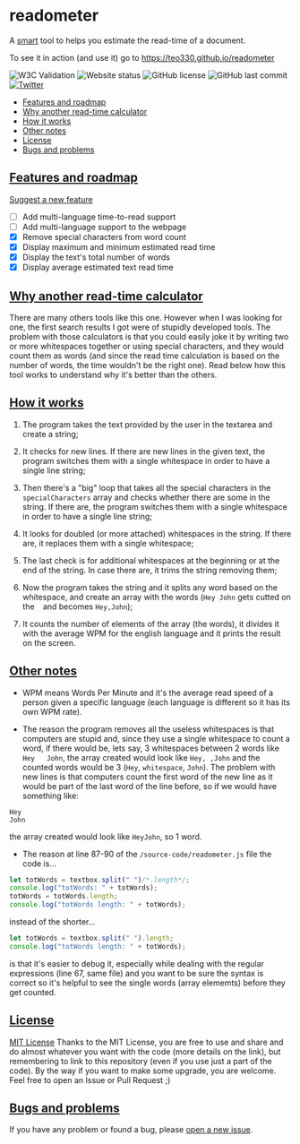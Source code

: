 # readometer
A [smart](#why-another-read-time-calculator) tool to helps you estimate the read-time of a document.

To see it in action (and use it) go to https://teo330.github.io/readometer

<img alt="W3C Validation" src="https://img.shields.io/w3c-validation/html?targetUrl=https%3A%2F%2Fteo330.github.io%2Freadometer"> <img alt="Website status" src="https://img.shields.io/website?down_color=critical&down_message=down&up_color=success&up_message=up&url=https%3A%2F%2Fteo330.github.io%2Freadometer"> <img alt="GitHub license" src="https://img.shields.io/github/license/teo330/readometer"> <img alt="GitHub last commit" src="https://img.shields.io/github/last-commit/teo330/readometer"> <a href="https://twitter.com/intent/tweet?text=Wow:&url=https%3A%2F%2Fgithub.com%2Fteo330%2Freadometer"><img alt="Twitter" src="https://img.shields.io/twitter/url?style=social&url=https%3A%2F%2Fgithub.com%2Fteo330%2Freadometer"></a>

* [Features and roadmap](#features-and-roadmap)
* [Why another read-time calculator](why-another-read-time-calculator)
* [How it works](#how-it-works)
* [Other notes](#other-notes)
* [License](#license)
* [Bugs and problems](#bugs-and-problems)

## [Features and roadmap](#features-and-roadmap)
[Suggest a new feature](https://github.com/teo330/readometer/issues/new)
- [ ] Add multi-language time-to-read support
- [ ] Add multi-language support to the webpage
- [x] Remove special characters from word count
- [x] Display maximum and minimum estimated read time
- [x] Display the text's total number of words
- [x] Display average estimated text read time

## [Why another read-time calculator](#why-another-read-time-calculator)
There are many others tools like this one.
However when I was looking for one, the first search results I got were of stupidly developed tools.
The problem with those calculators is that you could easily joke it by writing two or more whitespaces together or using special characters, and they would count them as words (and since the read time calculation is based on the number of words, the time wouldn't be the right one).
Read below how this tool works to understand why it's better than the others.

## [How it works](#how-it-works)
1. The program takes the text provided by the user in the textarea and create a string;

2. It checks for new lines. If there are new lines in the given text, the program switches them with a single whitespace in order to have a single line string;

3. Then there's a "big" loop that takes all the special characters in the `specialCharacters` array and checks whether there are some in the string. If there are, the program switches them with a single whitespace in order to have a single line string;

4. It looks for doubled (or more attached) whitespaces in the string. If there are, it replaces them with a single whitespace;

5. The last check is for additional whitespaces at the beginning or at the end of the string. In case there are, it trims the string removing them;

6. Now the program takes the string and it splits any word based on the whitespace, and create an array with the words (`Hey John` gets cutted on the ` ` and becomes `Hey,John`);

6. It counts the number of elements of the array (the words), it divides it with the average WPM for the english language and it prints the result on the screen.

## [Other notes](#other-notes)

* WPM means Words Per Minute and it's the average read speed of a person given a specific language (each language is different so it has its own WPM rate).

* The reason the program removes all the useless whitespaces is that computers are stupid and, since they use a single whitespace to count a word, if there would be, lets say, 3 whitespaces between 2 words like `Hey   John`, the array created would look like `Hey, ,John` and the counted words would be 3 (`Hey`, `whitespace`, `John`).
The problem with new lines is that computers count the first word of the new line as it would be part of the last word of the line before, so if we would have something like:
```
Hey
John
```
the array created would look like `HeyJohn`, so 1 word.

* The reason at line 87-90 of the `/source-code/readometer.js` file the code is...
```javascript
let totWords = textbox.split(" ")/*.length*/;
console.log("totWords: " + totWords);
totWords = totWords.length;
console.log("totWords length: " + totWords);
```
instead of the shorter...
```javascript
let totWords = textbox.split(" ").length;
console.log("totWords length: " + totWords);
```
is that it's easier to debug it, especially while dealing with the regular expressions (line 67, same file) and you want to be sure the syntax is correct so it's helpful to see the single words (array elememts) before they get counted.

## [License](#license)
[MIT License](https://github.com/teo330/readometer/blob/master/LICENSE)
Thanks to the MIT License, you are free to use and share and do almost whatever you want with the code (more details on the link), but remembering to link to this repository (even if you use just a part of the code).
By the way if you want to make some upgrade, you are welcome. Feel free to open an Issue or Pull Request ;)

## [Bugs and problems](#bugs-and-problems)
If you have any problem or found a bug, please [open a new issue](https://github.com/teo330/readometer/issues/new).
